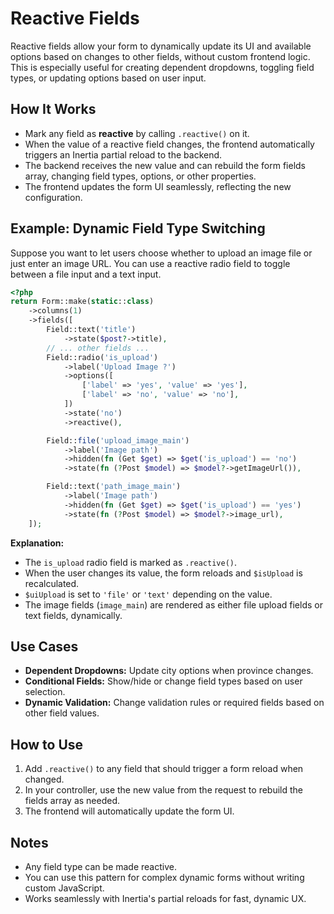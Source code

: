 # Reactive Fields

Reactive fields allow your form to dynamically update its UI and available options based on changes to other fields, without custom frontend logic. This is especially useful for creating dependent dropdowns, toggling field types, or updating options based on user input.

## How It Works

- Mark any field as **reactive** by calling `.reactive()` on it.
- When the value of a reactive field changes, the frontend automatically triggers an Inertia partial reload to the backend.
- The backend receives the new value and can rebuild the form fields array, changing field types, options, or other properties.
- The frontend updates the form UI seamlessly, reflecting the new configuration.

## Example: Dynamic Field Type Switching

Suppose you want to let users choose whether to upload an image file or just enter an image URL. You can use a reactive radio field to toggle between a file input and a text input.

```php
<?php
return Form::make(static::class)
    ->columns(1)
    ->fields([
        Field::text('title')
            ->state($post?->title),
        // ... other fields ...
        Field::radio('is_upload')
            ->label('Upload Image ?')
            ->options([
                ['label' => 'yes', 'value' => 'yes'],
                ['label' => 'no', 'value' => 'no'],
            ])
            ->state('no')
            ->reactive(),

        Field::file('upload_image_main')
            ->label('Image path')
            ->hidden(fn (Get $get) => $get('is_upload') == 'no')
            ->state(fn (?Post $model) => $model?->getImageUrl()),

        Field::text('path_image_main')
            ->label('Image path')
            ->hidden(fn (Get $get) => $get('is_upload') == 'yes')
            ->state(fn (?Post $model) => $model?->image_url),
    ]);
```

**Explanation:**
- The `is_upload` radio field is marked as `.reactive()`.
- When the user changes its value, the form reloads and `$isUpload` is recalculated.
- `$uiUpload` is set to `'file'` or `'text'` depending on the value.
- The image fields (`image_main`) are rendered as either file upload fields or text fields, dynamically.

## Use Cases

- **Dependent Dropdowns:** Update city options when province changes.
- **Conditional Fields:** Show/hide or change field types based on user selection.
- **Dynamic Validation:** Change validation rules or required fields based on other field values.

## How to Use

1. Add `.reactive()` to any field that should trigger a form reload when changed.
2. In your controller, use the new value from the request to rebuild the fields array as needed.
3. The frontend will automatically update the form UI.

## Notes

- Any field type can be made reactive.
- You can use this pattern for complex dynamic forms without writing custom JavaScript.
- Works seamlessly with Inertia's partial reloads for fast, dynamic UX.
